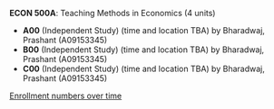 **ECON 500A**: Teaching Methods in Economics (4 units)

- **A00** (Independent Study) (time and location TBA) by Bharadwaj, Prashant (A09153345)
- **B00** (Independent Study) (time and location TBA) by Bharadwaj, Prashant (A09153345)
- **C00** (Independent Study) (time and location TBA) by Bharadwaj, Prashant (A09153345)

[Enrollment numbers over time](./ECON500A.tsv)
